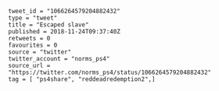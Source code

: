 ```
tweet_id = "1066264579204882432"
type = "tweet"
title = "Escaped slave"
published = 2018-11-24T09:37:40Z
retweets = 0
favourites = 0
source = "twitter"
twitter_account = "norms_ps4"
source_url = "https://twitter.com/norms_ps4/status/1066264579204882432"
tag = [ "ps4share", "reddeadredemption2",]
```

<p class='image'><img src='https://mnf.m17s.net/2018/11/24/Dswh-7eXcAAYbbs.jpg' alt=''></p>

